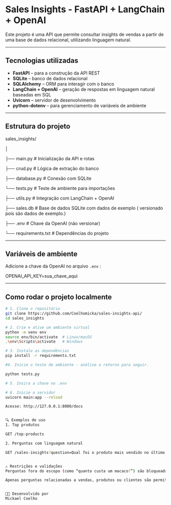 #  Sales Insights - FastAPI + LangChain + OpenAI

Este projeto é uma API que permite consultar insights de vendas a partir de uma base de dados relacional, utilizando linguagem natural. 

---

##  Tecnologias utilizadas

- **FastAPI** – para a construção da API REST
- **SQLite** – banco de dados relacional
- **SQLAlchemy** – ORM para interagir com o banco
- **LangChain + OpenAI** – geração de respostas em linguagem natural baseadas em SQL
- **Uvicorn** – servidor de desenvolvimento
- **python-dotenv** – para gerenciamento de variáveis de ambiente

---

##  Estrutura do projeto

sales_insights/

│

├── main.py # Inicialização da API e rotas

├── crud.py # Lógica de extração do banco

├── database.py # Conexão com SQLite

└── tests.py # Teste de ambiente para importações

├── utils.py # Integração com LangChain + OpenAI

├── sales.db # Base de dados SQLite com dados de exemplo ( versionado pois são dados de exemplo.)

├── .env # Chave da OpenAI (não versionar)

└── requirements.txt # Dependências do projeto




---

##  Variáveis de ambiente

Adicione a chave da OpenAI no arquivo `.env` :

OPENAI_API_KEY=sua_chave_aqui


---

##  Como rodar o projeto localmente

```bash
# 1. Clone o repositório
git clone https://github.com/Coelhomicka/sales-insights-api/
cd sales_insights

# 2. Crie e ative um ambiente virtual
python -m venv env
source env/bin/activate  # Linux/macOS
.\env\Scripts\activate   # Windows

# 3. Instale as dependências
pip install -r requirements.txt

#4. Inicie o teste de ambiente - análise o retorno para seguir.

python tests.py

# 5. Insira a chave no .env

# 6. Inicie o servidor
uvicorn main:app --reload

Acesse: http://127.0.0.1:8000/docs


🔍 Exemplos de uso
1. Top produtos

GET /top-products

2. Perguntas com linguagem natural

GET /sales-insights?question=Qual foi o produto mais vendido no último mês?


⚠️ Restrições e validações
Perguntas fora do escopo (como “quanto custa um macaco?”) são bloqueadas e recebem mensagem explicativa.

Apenas perguntas relacionadas a vendas, produtos ou clientes são permitidas.


👨‍💻 Desenvolvido por
Mickael Coelho 
